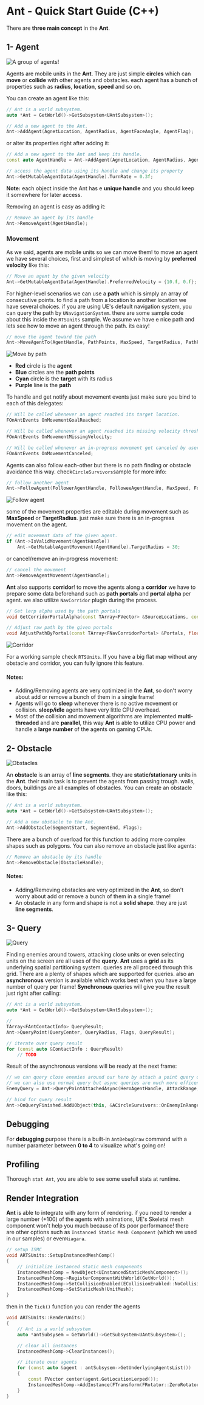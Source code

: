 # Ant - Quick Start Guide (C++)
There are **three main concept** in the **Ant**.

 ## 1- Agent
![A group of agents!](Assets/agents.png)

 Agents are mobile units in the **Ant**. They are just simple **circles** which can **move** or **collide** with other agents and obstacles. each agent has a bunch of properties such as **radius**, **location**, **speed** and so on. 
 
You can create an agent like this:
``` cpp
// Ant is a world subsystem. 
auto *Ant = GetWorld()->GetSubsystem<UAntSubsystem>();

// Add a new agent to the Ant.
Ant->AddAgent(AgnetLocation, AgentRadius, AgentFaceAngle, AgentFlag);
```
or alter its properties right after adding it:
``` cpp
// Add a new agent to the Ant and keep its handle.
const auto AgentHandle = Ant->AddAgent(AgnetLocation, AgentRadius, AgentFaceAngle, AgentFlag);

// access the agent data using its handle and change its property
Ant->GetMutableAgentData(AgentHandle).TurnRate = 0.3f;
```
**Note:** each object inside the Ant has e **unique handle** and you should keep it somewhere for later access.

Removing an agent is easy as adding it:
``` cpp
// Remove an agent by its handle
Ant->RemoveAgent(AgentHandle);
```
### Movement
As we said, agents are mobile units so we can move them! to move an agent we have several choices, first and simplest of which is moving by **preferred velocity** like this:
``` cpp
// Move an agent by the given velocity
Ant->GetMutableAgentData(AgentHandle).PreferredVelocity = {10.f, 0.f};
```
For higher-level scenarios we can use a **path** which is simply an array of consecutive points. to find a path from a location to another location we have several choices. if you are  using UE's default navigation system, you can query the path by `UNavigationSystem`. there are some sample code about this inside the `RTSUnits` sample. 
We assume we have e nice path and lets see how to move an agent through the path. its easy!
``` cpp
// move the agent toward the path
Ant->MoveAgentTo(AgentHandle, PathPoints, MaxSpeed, TargetRadius, PathPointsRadius);
```
![Move by path](Assets/move-by-path.png)

 - **Red** circle is the **agent**
 - **Blue** circles are the **path points**
 - **Cyan** circle is the **target** with its radius
 - **Purple** line is the **path**

To handle and get notify about movement events just make sure you bind to each of this delegates:
 ``` cpp
// Will be called whenever an agent reached its target location.
FOnAntEvents OnMovementGoalReached;

// Will be called whenever an agent reached its missing velocity threshold.
FOnAntEvents OnMovementMissingVelocity;

// Will be called whenever an in-progress movement get canceled by user itself or whenever its followee agent is not valid anymore.
FOnAntEvents OnMovementCanceled;
```
Agents can also follow each-other but there is no path finding or obstacle avoidance this way. check`CircleSurvivors`sample for more info:
 ``` cpp
// follow another agent
Ant->FollowAgent(FollowerAgentHandle, FolloweeAgentHandle, MaxSpeed, FolloweeRadius);
```
![Follow agent](Assets/follower.png)

some of the movement properties are editable during movement such as **MaxSpeed** or **TargetRadius**. just make sure there is an in-progress movement on the agent.
``` cpp
// edit movement data of the given agent.
if (Ant->IsValidMovement(AgentHandle))
	Ant->GetMutableAgentMovement(AgentHandle).TargetRadius = 30;
```
or cancel/remove an in-progress movement:
``` cpp
// cancel the movement
Ant->RemoveAgentMovement(AgentHandle);
```
**Ant** also supports **corridor**! to move the agents along a **corridor** we have to prepare some data beforehand such as **path portals** and **portal alpha** per agent. we also utilize `NavCorridor` plugin during the process.
``` cpp
// Get lerp alpha used by the path portals
void GetCorridorPortalAlpha(const TArray<FVector> &SourceLocations, const FVector &DestLocation, TArray<float> &ResultAlpha);

// Adjust raw path by the given portals
void AdjustPathByPortal(const TArray<FNavCorridorPortal> &Portals, float PortalAlpha, TArray<FVector> &ResultPath);
```
![Corridor](Assets/corridor.png)

For a working sample check `RTSUnits`.
If you have a big flat map without any obstacle and corridor, you can fully ignore this feature.
#### Notes:
 - Adding/Removing agents are very optimized in the **Ant**, so don't
   worry about add or remove a bunch of them in a single frame!
 - Agents will go to **sleep** whenever there is no active movement or
   collision. **sleep/idle** agents have very little CPU overhead.
 - Most of the collision and movement algorithms are implemented
   **multi-threaded** and are **parallel**, this way **Ant** is able to utilize CPU power and handle a **large number** of the agents on gaming CPUs.

## 2- Obstacle
![Obstacles](Assets/Obstacles.png)

An **obstacle** is an array of **line segments**. they are **static/stationary** units in the **Ant**. their main task is to prevent the agents from passing trough. walls, doors, buildings are all examples of obstacles.
You can create an obstacle like this:
``` cpp
// Ant is a world subsystem. 
auto *Ant = GetWorld()->GetSubsystem<UAntSubsystem>();

// Add a new obstacle to the Ant.
Ant->AddObstacle(SegmentStart, SegmentEnd, Flags);
```
There are a bunch of overload for this function to adding more complex shapes such as polygons. 
You can also remove an obstacle just like agents:
``` cpp
// Remove an obstacle by its handle
Ant->RemoveObstacle(ObstacleHandle);
```
#### Notes:
 - Adding/Removing obstacles are very optimized in the **Ant**, so don't
   worry about add or remove a bunch of them in a single frame!
  - An obstacle in any form and shape is not a **solid shape**. they are just **line segments**.

## 3- Query
![Query](Assets/query.png)

Finding enemies around towers, attacking close units or even selecting units on the screen are all uses of the **query**. **Ant** uses a **grid** as its underlying spatial partitioning system.  queries are all proceed through this grid.
There are a plenty of shapes which are supported for queries. also an **asynchronous** version is available which works best when you have a large number of query per frame!
**Synchronous** queries will give you the result just right after calling:
``` cpp
// Ant is a world subsystem. 
auto *Ant = GetWorld()->GetSubsystem<UAntSubsystem>();

// 
TArray<FAntContactInfo> QueryResult;
Ant->QueryPoint(QueryCenter, QueryRadius, Flags, QueryResult);

// iterate over query result
for (const auto &ContactInfo : QueryResult)
	// TODO
```
Result of the asynchronous versions will be ready at the next frame:
 ``` cpp
// we can query close enemies around our hero by attach a point query on its agent
// we can also use normal query but async queries are much more efficent
EnemyQuery = Ant->QueryPointAttachedAsync(HeroAgentHandle, AttackRange, EnemyFlag, AttackCooldown);

// bind for query result
Ant->OnQueryFinished.AddUObject(this, &ACircleSurvivors::OnEnemyInRange);
```

## Debugging
For **debugging** purpose there is a built-in `AntDebugDraw` command with a number parameter between **0 to 4** to visualize what's going on! 

## Profiling
Thorough `stat Ant`, you are able to see some usefull stats at runtime. 

## Render Integration
**Ant** is able to integrate with any form of rendering. if you need to render a large number (+100) of the agents with animations, UE's Skeletal mesh component won't help you much because of its poor performance! there are other options such as `Instanced Static Mesh Component` (which we used in our samples) or  even`Niagara`.
``` cpp
// setup ISMC
void ARTSUnits::SetupInstancedMeshComp()
{
	// initialize instanced static mesh components
	InstancedMeshComp = NewObject<UInstancedStaticMeshComponent>();
	InstancedMeshComp->RegisterComponentWithWorld(GetWorld());
	InstancedMeshComp->SetCollisionEnabled(ECollisionEnabled::NoCollision);
	InstancedMeshComp->SetStaticMesh(UnitMesh);
}
```
then in the `Tick()` function you can render the agents
``` cpp 
void ARTSUnits::RenderUnits()
{
	// Ant is a world subsystem
	auto *antSubsysem = GetWorld()->GetSubsystem<UAntSubsystem>();

	// clear all instances
	InstancedMeshComp->ClearInstances();

	// iterate over agents
	for (const auto &agent : antSubsysem->GetUnderlyingAgentsList())
	{
		const FVector center(agent.GetLocationLerped());
		InstancedMeshComp->AddInstance(FTransform(FRotator::ZeroRotator, center, FVector::One()));
	}
}
```
